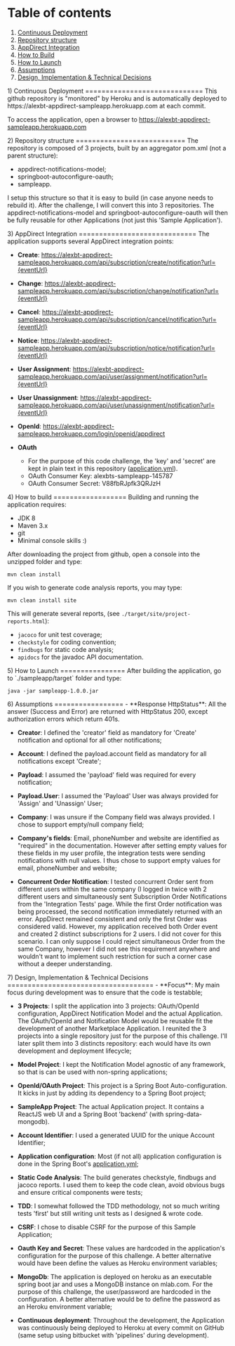 Table of contents
=================
1. [Continuous Deployment](#continuous-deployment)
2. [Repository structure](#repository-structure)
3. [AppDirect Integration](#appdirect-integration)
4. [How to Build](#how-to-build)
5. [How to Launch](#how-to-launch)
6. [Assumptions](#assumptions)
7. [Design, Implementation & Technical Decisions](#design-implementation-technical-decisions)



<a name="continuous-deployment"/>
1) Continuous Deployment 
=============================
This github repository is "monitored" by Heroku and is automatically deployed to https://alexbt-appdirect-sampleapp.herokuapp.com at each commit.

To access the application, open a browser to https://alexbt-appdirect-sampleapp.herokuapp.com


<a name="repository-structure"/>
2) Repository structure
===========================
The repository is composed of 3 projects, built by an aggregator pom.xml (not a parent structure):

- appdirect-notifications-model;
- springboot-autoconfigure-oauth;
- sampleapp.

I setup this structure so that it is easy to build (in case anyone needs to rebuild it). After the challenge, I will convert this into 3 repositories. The appdirect-notifications-model and springboot-autoconfigure-oauth will then be fully reusable for other Applications (not just this 'Sample Application').

<a name="appdirect-integration"/>
3) AppDirect Integration
=============================
The application supports several AppDirect integration points:

- **Create**: https://alexbt-appdirect-sampleapp.herokuapp.com/api/subscription/create/notification?url={eventUrl} 

- **Change**: https://alexbt-appdirect-sampleapp.herokuapp.com/api/subscription/change/notification?url={eventUrl}

- **Cancel**: https://alexbt-appdirect-sampleapp.herokuapp.com/api/subscription/cancel/notification?url={eventUrl}

- **Notice**: https://alexbt-appdirect-sampleapp.herokuapp.com/api/subscription/notice/notification?url={eventUrl}

- **User Assignment**: https://alexbt-appdirect-sampleapp.herokuapp.com/api/user/assignment/notification?url={eventUrl}

- **User Unassignment**: https://alexbt-appdirect-sampleapp.herokuapp.com/api/user/unassignment/notification?url={eventUrl}

- **OpenId**: https://alexbt-appdirect-sampleapp.herokuapp.com/login/openid/appdirect

- **OAuth**
    - For the purpose of this code challenge, the 'key' and 'secret' are kept in plain text in this repository ([application.yml](https://github.com/alexturcot/alexbt-appdirect-sampleapp/blob/master/sampleapp/src/main/resources/application.yml)).
    - OAuth Consumer Key: alexbts-sampleapp-145787
    - OAuth Consumer Secret: V88fbRJpfk3QRJzH


<a name="how-to-build"/>
4) How to build
==================
Building and running the application requires:

- JDK 8
- Maven 3.x
- git
- Minimal console skills :)

After downloading the project from github, open a console into the unzipped folder and type:
    
    mvn clean install
    
If you wish to generate code analysis reports, you may type:
    
    mvn clean install site

This will generate several reports, (see `./target/site/project-reports.html`):

- `jacoco` for unit test coverage;
- `checkstyle` for coding convention;
- `findbugs` for static code analysis;
- `apidocs` for the javadoc API documentation.


<a name="how-to-launch"/>
5) How to Launch
================
After building the application, go to `./sampleapp/target` folder and type:

    java -jar sampleapp-1.0.0.jar



<a name="assumptions"/>
6) Assumptions
=================
- **Response HttpStatus**: All the answer (Success and Error) are returned with HttpStatus 200, except authorization errors which return 401s.

- **Creator**: I defined the 'creator' field as mandatory for 'Create' notification and optional for all other notifications;

- **Account**: I defined the payload.account field as mandatory for all notifications except 'Create';

- **Payload**: I assumed the 'payload' field was required for every notification;

- **Payload.User**: I assumed the 'Payload' User was always provided for 'Assign' and 'Unassign' User;

- **Company**: I was unsure if the Company field was always provided. I chose to support empty/null company field;

- **Company's fields**: Email, phoneNumber and website are identified as "required" in the documentation. However after setting empty values for these fields in my user profile, the integration tests were sending notifications with null values. I thus chose to support empty values for email, phoneNumber and website;

- **Concurrent Order Notification**: I tested concurrent Order sent from different users within the same company (I logged in twice with 2 different users and simultaneously sent Subscription Order Notifications from the 'Integration Tests' page. While the first Order notification was being processed, the second notification immediately returned with an error. AppDirect remained consistent and only the first Order was considered valid. However, my application received both Order event and created 2 distinct subscriptions for 2 users.
I did not cover for this scenario. I can only suppose I could reject simultaneous Order from the same Company, however I did not see this requirement anywhere and wouldn't want to implement such restriction for such a corner case without a deeper understanding.  
 
 

<a name="design-implementation-technical-decisions"/>
7) Design, Implementation & Technical Decisions
====================================
- **Focus**: My main focus during development was to ensure that the code is testabble;

- **3 Projects**: I split the application into 3 projects: OAuth/OpenId configuration, AppDirect Notification Model and the actual Application. The OAuth/OpenId and Notification Model would be reusable fit the development of another Marketplace Application. I reunited the 3 projects into a single repository just for the purpose of this challenge. I'll later split them into 3 distincts repository: each would have its own development and deployment lifecycle;

- **Model Project**: I kept the Notification Model agnostic of any framework, so that is can be used with non-spring applications;

- **OpenId/OAuth Project**: This project is a Spring Boot Auto-configuration. It kicks in just by adding its dependency to a Spring Boot project;

- **SampleApp Project**: The actual Application project. It contains a ReactJS web UI and a Spring Boot 'backend' (with spring-data-mongodb).

- **Account Identifier**: I used a generated UUID for the unique Account Identifier;

- **Application configuration**: Most (if not all) application configuration is done in the Spring Boot's [application.yml](https://github.com/alexturcot/alexbt-appdirect-sampleapp/blob/master/sampleapp/src/main/resources/application.yml);

- **Static Code Analysis**: The build generates checkstyle, findbugs and jacoco reports. I used them to keep the code clean, avoid obvious bugs and ensure critical components were tests;

- **TDD**: I somewhat followed the TDD methodology, not so much writing tests 'first' but still writing unit tests as I designed & wrote code.

- **CSRF**: I chose to disable CSRF for the purpose of this Sample Application;

- **Oauth Key and Secret**: These values are hardcoded in the application's configuration for the purpose of this challenge. A better alternative would have been define the values as Heroku environment variables;

- **MongoDb**: The application is deployed on heroku as an executable spring boot jar and uses a MongoDB instance on mlab.com. For the purpose of this challenge, the user/password are hardcoded in the configuration. A better alternative would be to define the password as an Heroku environment variable;

- **Continuous deployment**: Throughout the development, the Application was continuously being deployed to Heroku at every commit on GitHub (same setup using bitbucket with 'pipelines' during development).

